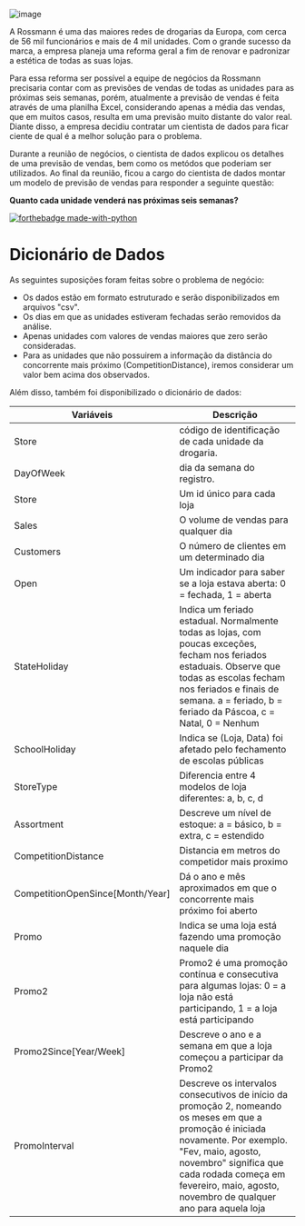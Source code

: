 ![image](https://user-images.githubusercontent.com/44026423/125207967-27f76b80-e266-11eb-9f03-de62c59f6699.png)

A Rossmann é uma das maiores redes de drogarias da Europa, com cerca de 56 mil funcionários e mais de 4 mil unidades. Com o grande sucesso da marca, a empresa planeja uma reforma geral a fim de renovar e padronizar a estética de todas as suas lojas.

Para essa reforma ser possível a equipe de negócios da Rossmann precisaria contar com as previsões de vendas de todas as unidades para as próximas seis semanas, porém, atualmente a previsão de vendas é feita através de uma planilha Excel, considerando apenas a média das vendas, que em muitos casos, resulta em uma previsão muito distante do valor real. Diante disso, a empresa decidiu contratar um cientista de dados para ficar ciente de qual é a melhor solução para o problema.

Durante a reunião de negócios, o cientista de dados explicou os detalhes de uma previsão de vendas, bem como os metódos que poderiam ser utilizados. Ao final da reunião, ficou a cargo do cientista de dados montar um modelo de previsão de vendas para responder a seguinte questão:

**Quanto cada unidade venderá nas próximas seis semanas?**

[![forthebadge made-with-python](http://ForTheBadge.com/images/badges/made-with-python.svg)](https://www.python.org/)

# Dicionário de Dados

As seguintes suposições foram feitas sobre o problema de negócio:
- Os dados estão em formato estruturado e serão disponibilizados em arquivos "csv".
- Os dias em que as unidades estiveram fechadas serão removidos da análise.
- Apenas unidades com valores de vendas maiores que zero serão consideradas.
- Para as unidades que não possuirem a informação da distância do concorrente mais próximo (CompetitionDistance), iremos considerar um valor bem acima dos observados.

Além disso, também foi disponibilizado o dicionário de dados:

| Variáveis                        | Descrição                                                    |
| -------------------------------- | ------------------------------------------------------------ |
| Store                            | código de identificação de cada unidade da drogaria.         |                          |
| DayOfWeek                        | dia da semana do registro.                                   |
| Store                            | Um id único para cada loja                                   |
| Sales                            | O volume de vendas para qualquer dia                         |
| Customers                        | O número de clientes em um determinado dia                       |
| Open                             | Um indicador para saber se a loja estava aberta: 0 = fechada, 1 = aberta |
| StateHoliday                     | Indica um feriado estadual. Normalmente todas as lojas, com poucas exceções, fecham nos feriados estaduais. Observe que todas as escolas fecham nos feriados e finais de semana. a = feriado, b = feriado da Páscoa, c = Natal, 0 = Nenhum |
| SchoolHoliday                    | Indica se (Loja, Data) foi afetado pelo fechamento de escolas públicas |
| StoreType                        | Diferencia entre 4 modelos de loja diferentes: a, b, c, d  |
| Assortment                       | Descreve um nível de estoque: a = básico, b = extra, c = estendido |
| CompetitionDistance              | Distancia em metros do competidor mais proximo           |
| CompetitionOpenSince[Month/Year] | Dá o ano e mês aproximados em que o concorrente mais próximo foi aberto |
| Promo                            | Indica se uma loja está fazendo uma promoção naquele dia         |
| Promo2                           | Promo2 é uma promoção contínua e consecutiva para algumas lojas: 0 = a loja não está participando, 1 = a loja está participando |
| Promo2Since[Year/Week]           | Descreve o ano e a semana em que a loja começou a participar da Promo2 |
| PromoInterval                    | Descreve os intervalos consecutivos de início da promoção 2, nomeando os meses em que a promoção é iniciada novamente. Por exemplo. "Fev, maio, agosto, novembro" significa que cada rodada começa em fevereiro, maio, agosto, novembro de qualquer ano para aquela loja |
